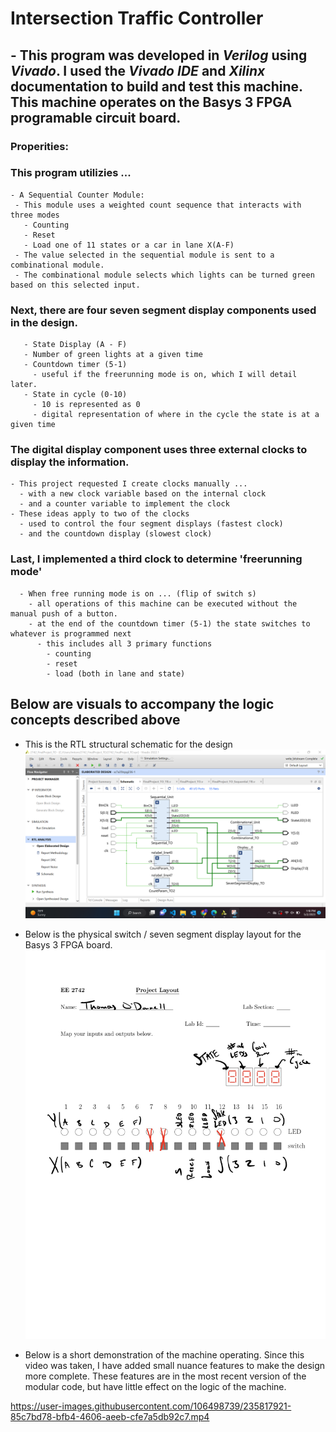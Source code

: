 # Intersection Traffic Controller 

## - This program was developed in *Verilog* using *Vivado*. I used the *Vivado IDE* and *Xilinx* documentation to build and test this machine. This machine operates on the **Basys 3 FPGA** programable circuit board.  

### **Properities:** 

### This program utilizies ... 
    - A Sequential Counter Module:
     - This module uses a weighted count sequence that interacts with three modes
       - Counting 
       - Reset
       - Load one of 11 states or a car in lane X(A-F) 
     - The value selected in the sequential module is sent to a combinational module. 
     - The combinational module selects which lights can be turned green based on this selected input. 
  
  
### Next, there are four seven segment display components used in the design.
       - State Display (A - F)
       - Number of green lights at a given time 
       - Countdown timer (5-1) 
         - useful if the freerunning mode is on, which I will detail later. 
       - State in cycle (0-10)
         - 10 is represented as 0
         - digital representation of where in the cycle the state is at a given time

### The digital display component uses three external clocks to display the information. 
    - This project requested I create clocks manually ...
      - with a new clock variable based on the internal clock
      - and a counter variable to implement the clock 
    - These ideas apply to two of the clocks
      - used to control the four segment displays (fastest clock)
      - and the countdown display (slowest clock)
 ### Last, I implemented a third clock to determine 'freerunning mode'
      - When free running mode is on ... (flip of switch s)
        - all operations of this machine can be executed without the manual push of a button. 
        - at the end of the countdown timer (5-1) the state switches to whatever is programmed next
          - this includes all 3 primary functions 
            - counting 
            - reset
            - load (both in lane and state)


## Below are visuals to accompany the logic concepts described above 

- This is the RTL structural schematic for the design 
![alt text](Attachments\FinalProjectSchematic2742.png "Schematic")

- Below is the physical switch / seven segment display layout for the Basys 3 FPGA board. 
![alt text](Attachments\ConstraintLayout.jpg "Board Layout")

- Below is a short demonstration of the machine operating. Since this video was taken, I have added small nuance features to make the design more complete. These features are in the most recent version of the modular code, but have little effect on the logic of the machine. 
  




https://user-images.githubusercontent.com/106498739/235817921-85c7bd78-bfb4-4606-aeeb-cfe7a5db92c7.mp4



